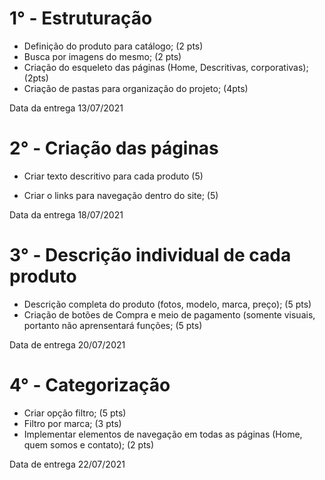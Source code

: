 # 1° - Estruturação

- Definição do produto para catálogo; (2 pts)
- Busca por imagens do mesmo; (2 pts)
- Criação do esqueleto das páginas (Home, Descritivas, corporativas); (2pts)
- Criação de pastas para organização do projeto; (4pts)

Data da entrega 13/07/2021

# 2° - Criação das páginas

- Criar texto descritivo para cada produto (5)

- Criar o links para navegação dentro do site; (5)

Data da entrega 18/07/2021

# 3° - Descrição individual de cada produto

- Descrição completa do produto (fotos, modelo, marca, preço); (5 pts)
- Criação de botões de Compra e meio de pagamento (somente visuais, portanto não aprensentará funções; (5 pts)

Data de entrega 20/07/2021

# 4° - Categorização

- Criar opção filtro; (5 pts)
- Filtro por marca;  (3 pts)
- Implementar elementos de navegação em todas as páginas (Home, quem somos e contato); (2 pts)

Data de entrega 22/07/2021


